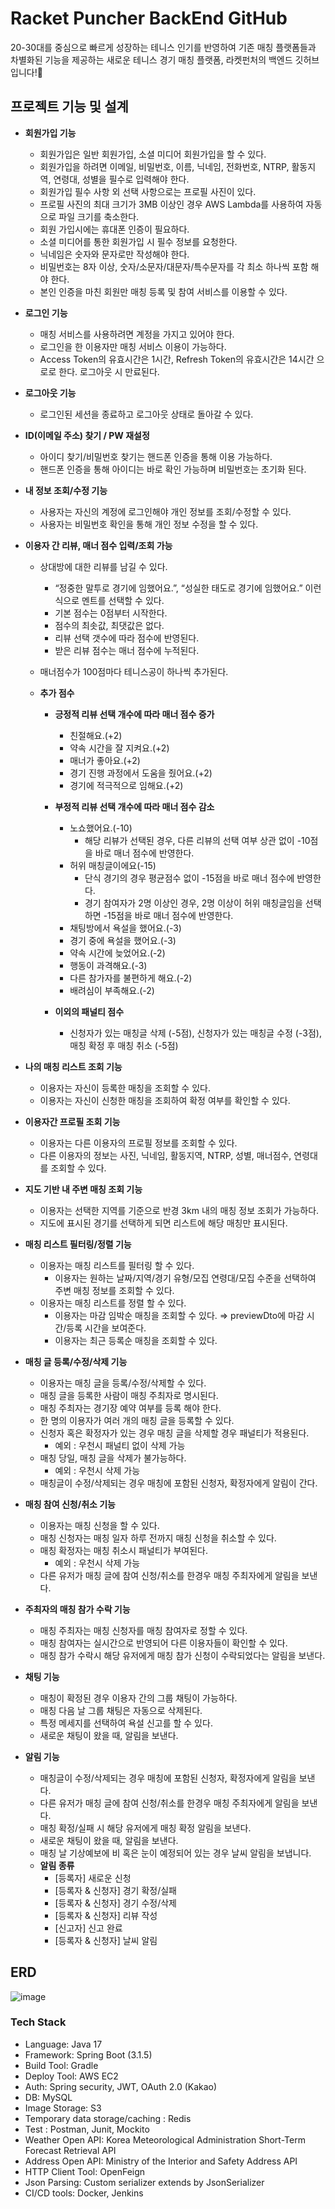 # Racket Puncher BackEnd GitHub

20-30대를 중심으로 빠르게 성장하는 테니스 인기를 반영하여 기존 매칭 플랫폼들과 차별화된 기능을 제공하는 새로운 테니스 경기 매칭 플랫폼, 라켓펀처의 백엔드 깃허브입니다!🥎

## 프로젝트 기능 및 설계

- **회원가입 기능**
    - 회원가입은 일반 회원가입, 소셜 미디어 회원가입을 할 수 있다.
    - 회원가입을 하려면 이메일, 비밀번호, 이름, 닉네임, 전화번호, NTRP, 활동지역, 연령대, 성별을 필수로 입력해야 한다.
    - 회원가입 필수 사항 외 선택 사항으로는 프로필 사진이 있다.
    - 프로필 사진의 최대 크기가 3MB 이상인 경우 AWS Lambda를 사용하여 자동으로 파일 크기를 축소한다.
    - 회원 가입시에는 휴대폰 인증이 필요하다.
    - 소셜 미디어를 통한 회원가입 시 필수 정보를 요청한다.
    - 닉네임은 숫자와 문자로만 작성해야 한다.
    - 비밀번호는 8자 이상, 숫자/소문자/대문자/특수문자를 각 최소 하나씩 포함 해야 한다.
    - 본인 인증을 마친 회원만 매칭 등록 및 참여 서비스를 이용할 수 있다.

- **로그인 기능**
    - 매칭 서비스를 사용하려면 계정을 가지고 있어야 한다.
    - 로그인을 한 이용자만 매칭 서비스 이용이 가능하다.
    - Access Token의 유효시간은 1시간, Refresh Token의 유효시간은 14시간 으로로 한다. 로그아웃 시 만료된다.

- **로그아웃 기능**
    - 로그인된 세션을 종료하고 로그아웃 상태로 돌아갈 수 있다.

- **ID(이메일 주소) 찾기 / PW 재설정**
    - 아이디 찾기/비밀번호 찾기는 핸드폰 인증을 통해 이용 가능하다.
    - 핸드폰 인증을 통해 아이디는 바로 확인 가능하며 비밀번호는 초기화 된다.
    
- **내 정보 조회/수정 기능**
    - 사용자는 자신의 계정에 로그인해야 개인 정보를 조회/수정할 수 있다.
    - 사용자는 비밀번호 확인을 통해 개인 정보 수정을 할 수 있다.

- **이용자 간 리뷰, 매너 점수 입력/조회 가능**
    - 상대방에 대한 리뷰를 남길 수 있다.
        - “정중한 말투로 경기에 임했어요.”, “성실한 태도로 경기에 임했어요.” 이런 식으로 멘트를 선택할 수 있다.
        - 기본 점수는 0점부터 시작한다.
        - 점수의 최솟값, 최댓값은 없다.
        - 리뷰 선택 갯수에 따라 점수에 반영된다.
        - 받은 리뷰 점수는 매너 점수에 누적된다.
    - 매너점수가 100점마다 테니스공이 하나씩 추가된다.
    
    - **추가 점수**
        - **긍정적 리뷰 선택 개수에 따라 매너 점수 증가**
            - 친절해요.(+2)
            - 약속 시간을 잘 지켜요.(+2)
            - 매너가 좋아요.(+2)
            - 경기 진행 과정에서 도움을 줬어요.(+2)
            - 경기에 적극적으로 임해요.(+2)
            
        - **부정적 리뷰 선택 개수에 따라 매너 점수 감소**
            - 노쇼했어요.(-10)
                - 해당 리뷰가 선택된 경우, 다른 리뷰의 선택 여부 상관 없이 -10점을 바로 매너 점수에 반영한다.
            - 허위 매칭글이에요(-15)
                - 단식 경기의 경우 평균점수 없이 -15점을 바로 매너 점수에 반영한다.
                - 경기 참여자가 2명 이상인 경우, 2명 이상이 허위 매칭글임을 선택하면 -15점을 바로 매너 점수에 반영한다.
            - 채팅방에서 욕설을 했어요.(-3)
            - 경기 중에 욕설을 했어요.(-3)
            - 약속 시간에 늦었어요.(-2)
            - 행동이 과격해요.(-3)
            - 다른 참가자를 불편하게 해요.(-2)
            - 배려심이 부족해요.(-2)
        - **이외의 패널티 점수**
            - 신청자가 있는 매칭글 삭제 (-5점), 신청자가 있는 매칭글 수정 (-3점), 매칭 확정 후 매칭 취소 (-5점)

- **나의 매칭 리스트 조회 기능**
    - 이용자는 자신이 등록한 매칭을 조회할 수 있다.
    - 이용자는 자신이 신청한 매칭을 조회하여 확정 여부를 확인할 수 있다.
    
- **이용자간 프로필 조회 기능**
    - 이용자는 다른 이용자의 프로필 정보를 조회할 수 있다.
    - 다른 이용자의 정보는 사진, 닉네임, 활동지역, NTRP, 성별, 매너점수, 연령대를 조회할 수 있다.

- **지도 기반 내 주변 매칭 조회 기능**
    - 이용자는 선택한 지역를 기준으로 반경 3km 내의 매칭 정보 조회가 가능하다.
    - 지도에 표시된 경기를 선택하게 되면 리스트에 해당 매칭만 표시된다.
    
- **매칭 리스트 필터링/정렬 기능**
    - 이용자는 매칭 리스트를 필터링 할 수 있다.
        - 이용자는 원하는 날짜/지역/경기 유형/모집 연령대/모집 수준을 선택하여 주변 매칭 정보를 조회할 수 있다.
    - 이용자는 매칭 리스트를 정렬 할 수 있다.
        - 이용자는 마감 임박순 매칭을 조회할 수 있다. ⇒ previewDto에 마감 시간/등록 시간을 보여준다.
        - 이용자는 최근 등록순 매칭을 조회할 수 있다.

- **매칭 글 등록/수정/삭제 기능**
    - 이용자는 매칭 글을 등록/수정/삭제할 수 있다.
    - 매칭 글을 등록한 사람이 매칭 주최자로 명시된다.
    - 매칭 주최자는 경기장 예약 여부를 등록 해야 한다.
    - 한 명의 이용자가 여러 개의 매칭 글을 등록할 수 있다.
    - 신청자 혹은 확정자가 있는 경우 매칭 글을 삭제할 경우 패널티가 적용된다.
        - 예외 : 우천시 패널티 없이 삭제 가능
    - 매칭 당일, 매칭 글을 삭제가 불가능하다.
        - 예외 : 우천시 삭제 가능
    - 매칭글이 수정/삭제되는 경우 매칭에 포함된 신청자, 확정자에게 알림이 간다.

- **매칭 참여 신청/취소 기능**
    - 이용자는 매칭 신청을 할 수 있다.
    - 매칭 신청자는 매칭 일자 하루 전까지 매칭 신청을 취소할 수 있다.
    - 매칭 확정자는 매칭 취소시 패널티가 부여된다.
        - 예외 : 우천시 삭제 가능
    - 다른 유저가 매칭 글에 참여 신청/취소를 한경우 매칭 주최자에게 알림을 보낸다.

- **주최자의 매칭 참가 수락 기능**
    - 매칭 주최자는 매칭 신청자를 매칭 참여자로 정할 수 있다.
    - 매칭 참여자는 실시간으로 반영되어 다른 이용자들이 확인할 수 있다.
    - 매칭 참가 수락시 해당 유저에게 매칭 참가 신청이 수락되었다는 알림을 보낸다.

- **채팅 기능**
    - 매칭이 확정된 경우 이용자 간의 그룹 채팅이 가능하다.
    - 매칭 다음 날 그룹 채팅은 자동으로 삭제된다.
    - 특정 메세지를 선택하여 욕설 신고를 할 수 있다.
    - 새로운 채팅이 왔을 때, 알림을 보낸다.

- **알림 기능**
    - 매칭글이 수정/삭제되는 경우 매칭에 포함된 신청자, 확정자에게 알림을 보낸다.
    - 다른 유저가 매칭 글에 참여 신청/취소를 한경우 매칭 주최자에게 알림을 보낸다.
    - 매칭 확정/실패 시 해당 유저에게 매칭 확정 알림을 보낸다.
    - 새로운 채팅이 왔을 때, 알림을 보낸다.
    - 매칭 날 기상예보에 비 혹은 눈이 예정되어 있는 경우 날씨 알림을 보냅니다.
    - **알림 종류**
        - [등록자] 새로운 신청
        - [등록자 & 신청자] 경기 확정/실패
        - [등록자 & 신청자] 경기 수정/삭제
        - [등록자 & 신청자] 리뷰 작성
        - [신고자] 신고 완료
        - [등록자 & 신청자] 날씨 알림

## ERD
![image](Exerd.png)

### Tech Stack
- Language: Java 17
- Framework: Spring Boot (3.1.5)
- Build Tool: Gradle
- Deploy Tool: AWS EC2
- Auth: Spring security, JWT, OAuth 2.0 (Kakao)
- DB: MySQL
- Image Storage: S3
- Temporary data storage/caching : Redis
- Test : Postman, Junit, Mockito
- Weather Open API: Korea Meteorological Administration Short-Term Forecast Retrieval API
- Address Open API: Ministry of the Interior and Safety Address API
- HTTP Client Tool: OpenFeign
- Json Parsing: Custom serializer extends by JsonSerializer
- CI/CD tools: Docker, Jenkins
